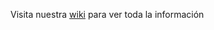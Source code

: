 Visita nuestra [wiki](https://github.com/teclados-mecanicos/documentacion/wiki) para ver toda la información
